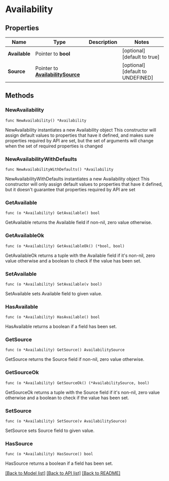 # Availability

## Properties

Name | Type | Description | Notes
------------ | ------------- | ------------- | -------------
**Available** | Pointer to **bool** |  | [optional] [default to true]
**Source** | Pointer to [**AvailabilitySource**](AvailabilitySource.md) |  | [optional] [default to UNDEFINED]

## Methods

### NewAvailability

`func NewAvailability() *Availability`

NewAvailability instantiates a new Availability object
This constructor will assign default values to properties that have it defined,
and makes sure properties required by API are set, but the set of arguments
will change when the set of required properties is changed

### NewAvailabilityWithDefaults

`func NewAvailabilityWithDefaults() *Availability`

NewAvailabilityWithDefaults instantiates a new Availability object
This constructor will only assign default values to properties that have it defined,
but it doesn't guarantee that properties required by API are set

### GetAvailable

`func (o *Availability) GetAvailable() bool`

GetAvailable returns the Available field if non-nil, zero value otherwise.

### GetAvailableOk

`func (o *Availability) GetAvailableOk() (*bool, bool)`

GetAvailableOk returns a tuple with the Available field if it's non-nil, zero value otherwise
and a boolean to check if the value has been set.

### SetAvailable

`func (o *Availability) SetAvailable(v bool)`

SetAvailable sets Available field to given value.

### HasAvailable

`func (o *Availability) HasAvailable() bool`

HasAvailable returns a boolean if a field has been set.

### GetSource

`func (o *Availability) GetSource() AvailabilitySource`

GetSource returns the Source field if non-nil, zero value otherwise.

### GetSourceOk

`func (o *Availability) GetSourceOk() (*AvailabilitySource, bool)`

GetSourceOk returns a tuple with the Source field if it's non-nil, zero value otherwise
and a boolean to check if the value has been set.

### SetSource

`func (o *Availability) SetSource(v AvailabilitySource)`

SetSource sets Source field to given value.

### HasSource

`func (o *Availability) HasSource() bool`

HasSource returns a boolean if a field has been set.


[[Back to Model list]](../README.md#documentation-for-models) [[Back to API list]](../README.md#documentation-for-api-endpoints) [[Back to README]](../README.md)


